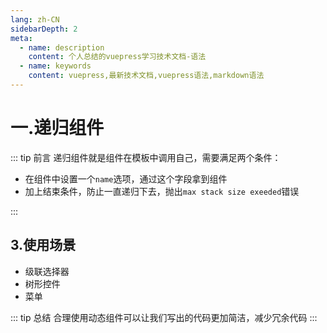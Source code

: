 ```yaml
---
lang: zh-CN
sidebarDepth: 2
meta:
  - name: description
    content: 个人总结的vuepress学习技术文档-语法
  - name: keywords
    content: vuepress,最新技术文档,vuepress语法,markdown语法
---
```


# 一.递归组件

::: tip 前言
递归组件就是组件在模板中调用自己，需要满足两个条件：

- 在组件中设置一个`name`选项，通过这个字段拿到组件
- 加上结束条件，防止一直递归下去，抛出`max stack size exeeded`错误

:::



## 3.使用场景

- 级联选择器
- 树形控件
- 菜单

::: tip 总结
合理使用动态组件可以让我们写出的代码更加简洁，减少冗余代码
:::
